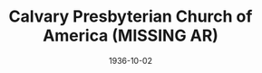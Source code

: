 ---
date: &id001 1936-10-02
end_date: null
location:
  address: Hollywood
  city: MISSING
  state: AR
minister: null
ministers: []
name: Calvary Presbyterian Church of America
names: null
origination_date: *id001
raw_data: "AR Hollywood\n\nCalvary Presbyterian Church of America  (October 2, 1936\u2013\
  September 1937)\n(withdrew to Independency, 1937)"
received_from: null
states:
- AR
status:
  active: false
  end_date: 1937-09-30
  reason: withdrawal
  received_from: null
  withdrawal_to: Independency
title: Calvary Presbyterian Church of America (MISSING AR)
year_established:
- 1936

---